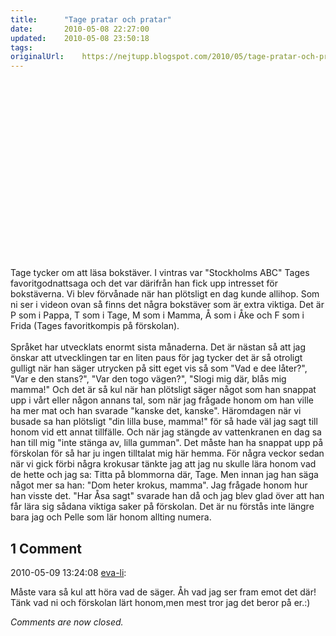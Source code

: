 ```yaml
---
title:		"Tage pratar och pratar"
date:		2010-05-08 22:27:00
updated:	2010-05-08 23:50:18
tags: 	
originalUrl:	https://nejtupp.blogspot.com/2010/05/tage-pratar-och-pratar.html
---
```


<object id="BLOG_video-2e36acaba5e9c043" class="BLOG_video_class" contentid="2e36acaba5e9c043" height="266" width="320"></object><br><br><br>Tage tycker om att läsa bokstäver. I vintras var "Stockholms ABC" Tages favoritgodnattsaga och det var därifrån han fick upp intresset för bokstäverna. Vi blev förvånade när han plötsligt en dag kunde allihop. Som ni ser i videon ovan så finns det några bokstäver som är extra  viktiga. Det är P som i Pappa, T som i Tage, M som i Mamma, Å som i Åke  och F som i Frida (Tages favoritkompis på förskolan).<br><br>Språket har utvecklats enormt sista månaderna. Det är nästan så att jag önskar att utvecklingen tar en liten paus för jag tycker det är så otroligt gulligt när han säger utrycken på sitt eget vis så som "Vad e dee låter?", "Var e den stans?", "Var den togo vägen?", "Slogi mig där, blås mig mamma!" Och det är så kul när han plötsligt säger något som han snappat upp i vårt eller någon annans tal, som när jag frågade honom om han ville ha mer mat och han svarade "kanske det, kanske". Häromdagen när vi busade sa han plötsligt "din lilla buse, mamma!" för så hade väl jag sagt till honom vid ett annat tillfälle. Och när jag stängde av vattenkranen en dag sa han till mig "inte stänga av, lilla gumman". Det måste han ha snappat upp på förskolan för så har ju ingen tilltalat mig här hemma. För några veckor sedan när vi gick förbi några krokusar tänkte jag att jag nu skulle lära honom vad de hette och jag sa: Titta på blommorna där, Tage. Men innan jag han säga något mer sa han: "Dom heter krokus, mamma". Jag frågade honom hur han visste det. "Har Åsa sagt" svarade han då och jag blev glad över att han får lära sig sådana viktiga saker på förskolan. Det är nu förstås inte längre bara jag och Pelle som lär honom allting numera.

<div class="comments">
	<div class="comments-header"><h2>1 Comment</h2></div>
	<div class="comments-body">
			<div class="comment" id="comment-6080542057885644553">
				<p class="comment-header">
					<date datetime="2010-05-09T13:24:08.474+02:00">2010-05-09 13:24:08</date> 
					<a href="undefined" rel="nofollow">eva-li</a>:
				</p>
				<div class="comment-content"><p>Måste vara så kul att höra vad de säger. Åh vad jag ser fram emot det där! Tänk vad ni och förskolan lärt honom,men mest tror jag det beror på er.:)</p></div>
				<div class="comment-footer"></div>
			</div></div>
	<p class="comments-footer"><em>Comments are now closed.</em></p>
</div>